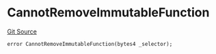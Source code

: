 # CannotRemoveImmutableFunction
[Git Source](https://github.com/thrackle-io/forte-rules-engine/blob/711083cf73df92cf4f18e3e51c50d0b3b5021828/src/client/token/handler/diamond/HandlerDiamondLib.sol)


```solidity
error CannotRemoveImmutableFunction(bytes4 _selector);
```

